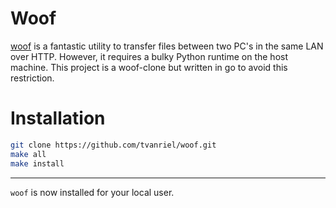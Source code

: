 # Woof
[woof](http://www.home.unix-ag.org/simon/woof.html) is a fantastic utility to transfer files between two PC's in the same LAN over HTTP.  However, it requires a bulky Python runtime on the host machine.  This project is a woof-clone but written in go to avoid this restriction.

# Installation
```bash
git clone https://github.com/tvanriel/woof.git
make all
make install
```
---
`woof` is now installed for your local user.